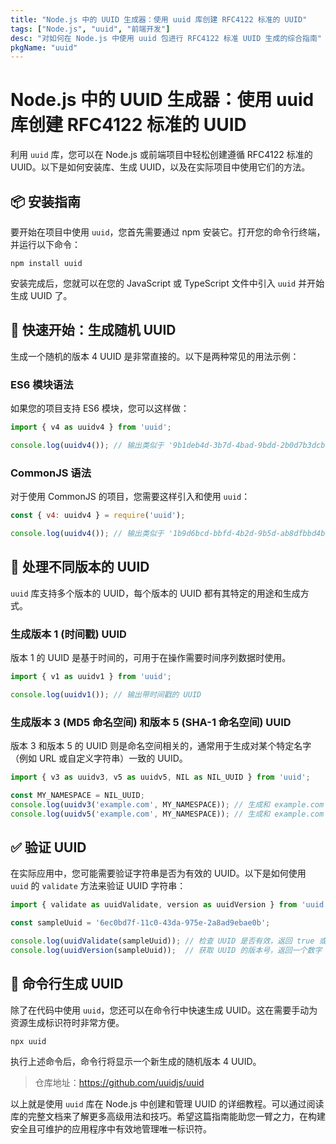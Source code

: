 ```yaml
---
title: "Node.js 中的 UUID 生成器：使用 uuid 库创建 RFC4122 标准的 UUID"
tags: ["Node.js", "uuid", "前端开发"]
desc: "对如何在 Node.js 中使用 uuid 包进行 RFC4122 标准 UUID 生成的综合指南"
pkgName: "uuid"
---
```


# Node.js 中的 UUID 生成器：使用 uuid 库创建 RFC4122 标准的 UUID

利用 `uuid` 库，您可以在 Node.js 或前端项目中轻松创建遵循 RFC4122 标准的 UUID。以下是如何安装库、生成 UUID，以及在实际项目中使用它们的方法。

## 📦 安装指南

要开始在项目中使用 `uuid`，您首先需要通过 npm 安装它。打开您的命令行终端，并运行以下命令：

```shell
npm install uuid
```

安装完成后，您就可以在您的 JavaScript 或 TypeScript 文件中引入 `uuid` 并开始生成 UUID 了。

## 🚀 快速开始：生成随机 UUID

生成一个随机的版本 4 UUID 是非常直接的。以下是两种常见的用法示例：

### ES6 模块语法

如果您的项目支持 ES6 模块，您可以这样做：

```javascript
import { v4 as uuidv4 } from 'uuid';

console.log(uuidv4()); // 输出类似于 '9b1deb4d-3b7d-4bad-9bdd-2b0d7b3dcb6d'
```

### CommonJS 语法

对于使用 CommonJS 的项目，您需要这样引入和使用 `uuid`：

```javascript
const { v4: uuidv4 } = require('uuid');

console.log(uuidv4()); // 输出类似于 '1b9d6bcd-bbfd-4b2d-9b5d-ab8dfbbd4bed'
```

## 🧬 处理不同版本的 UUID

`uuid` 库支持多个版本的 UUID，每个版本的 UUID 都有其特定的用途和生成方式。

### 生成版本 1 (时间戳) UUID

版本 1 的 UUID 是基于时间的，可用于在操作需要时间序列数据时使用。

```javascript
import { v1 as uuidv1 } from 'uuid';

console.log(uuidv1()); // 输出带时间戳的 UUID
```

### 生成版本 3 (MD5 命名空间) 和版本 5 (SHA-1 命名空间) UUID

版本 3 和版本 5 的 UUID 则是命名空间相关的，通常用于生成对某个特定名字（例如 URL 或自定义字符串）一致的 UUID。

```javascript
import { v3 as uuidv3, v5 as uuidv5, NIL as NIL_UUID } from 'uuid';

const MY_NAMESPACE = NIL_UUID;
console.log(uuidv3('example.com', MY_NAMESPACE)); // 生成和 example.com 相关的版本 3 UUID
console.log(uuidv5('example.com', MY_NAMESPACE)); // 生成和 example.com 相关的版本 5 UUID
```

## ✅ 验证 UUID

在实际应用中，您可能需要验证字符串是否为有效的 UUID。以下是如何使用 `uuid` 的 `validate` 方法来验证 UUID 字符串：

```javascript
import { validate as uuidValidate, version as uuidVersion } from 'uuid';

const sampleUuid = '6ec0bd7f-11c0-43da-975e-2a8ad9ebae0b';

console.log(uuidValidate(sampleUuid)); // 检查 UUID 是否有效，返回 true 或 false
console.log(uuidVersion(sampleUuid));  // 获取 UUID 的版本号，返回一个数字
```

## 🤖 命令行生成 UUID

除了在代码中使用 `uuid`，您还可以在命令行中快速生成 UUID。这在需要手动为资源生成标识符时非常方便。

```shell
npx uuid
```

执行上述命令后，命令行将显示一个新生成的随机版本 4 UUID。

> 仓库地址：https://github.com/uuidjs/uuid

以上就是使用 `uuid` 库在 Node.js 中创建和管理 UUID 的详细教程。可以通过阅读库的完整文档来了解更多高级用法和技巧。希望这篇指南能助您一臂之力，在构建安全且可维护的应用程序中有效地管理唯一标识符。